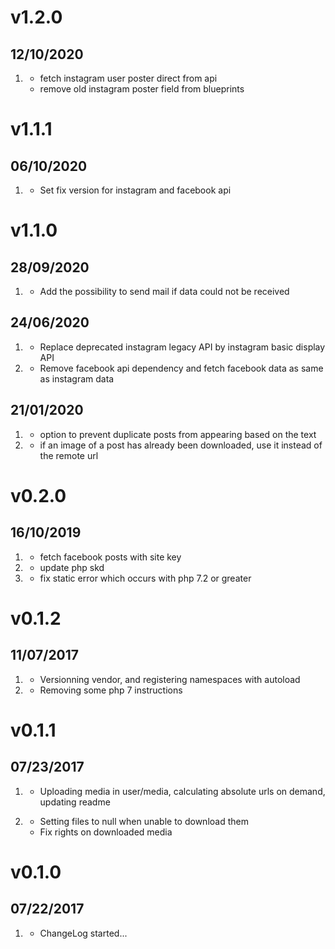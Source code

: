 # v1.2.0
##  12/10/2020

1. [](#improved)
	* fetch instagram user poster direct from api
	* remove old instagram poster field from blueprints
	
# v1.1.1
##  06/10/2020

1. [](#improved)
	* Set fix version for instagram and facebook api
	
# v1.1.0
##  28/09/2020

1. [](#new)
	* Add the possibility to send mail if data could not be received

##  24/06/2020

1. [](#new)
	* Replace deprecated instagram legacy API by instagram basic display API 
1. [](#improved)
    * Remove facebook api dependency and fetch facebook data as same as instagram data
    
##  21/01/2020

1. [](#new)
	* option to prevent duplicate posts from appearing based on the text
1. [](#improved)
    * if an image of a post has already been downloaded, use it instead of the remote url

# v0.2.0
##  16/10/2019

1. [](#new)
	* fetch facebook posts with site key
1. [](#improved)
    * update php skd
1. [](#bugfix)
    * fix static error which occurs with php 7.2 or greater

# v0.1.2
##  11/07/2017

1. [](#improved)
    * Versionning vendor, and registering namespaces with autoload
1. [](#bugfix)
    * Removing some php 7 instructions

# v0.1.1
##  07/23/2017

1. [](#improved)
    * Uploading media in user/media, calculating absolute urls on demand, updating readme

1. [](#bugfix)
    * Setting files to null when unable to download them
    * Fix rights on downloaded media

# v0.1.0
##  07/22/2017

1. [](#new)
    * ChangeLog started...
